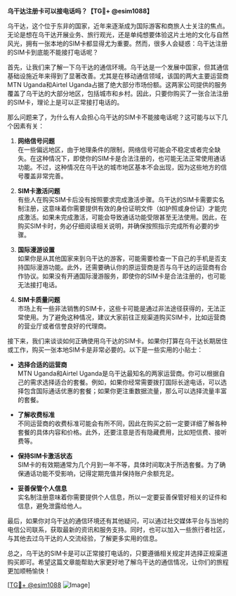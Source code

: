 **乌干达注册卡可以接电话吗？【TG💪+ @esim1088】**

乌干达，这个位于东非的国家，近年来逐渐成为国际游客和商旅人士关注的焦点。无论是想在乌干达开展业务、旅行观光，还是单纯想要体验这片土地的文化与自然风光，拥有一张本地的SIM卡都显得尤为重要。然而，很多人会疑惑：乌干达注册的SIM卡到底能不能接打电话呢？

首先，让我们来了解一下乌干达的通信环境。乌干达是一个发展中国家，但其通信基础设施近年来得到了显著改善。尤其是在移动通信领域，该国的两大主要运营商MTN Uganda和Airtel Uganda占据了绝大部分市场份额。这两家公司提供的服务覆盖了乌干达的大部分地区，包括城市和乡村。因此，只要你购买了一张合法注册的SIM卡，理论上是可以正常接打电话的。

那么问题来了，为什么有人会担心乌干达的SIM卡不能接电话呢？这可能与以下几个因素有关：

1. **网络信号问题**  
   在一些偏远地区，由于地理条件的限制，网络信号可能会不稳定或者完全缺失。在这种情况下，即使你的SIM卡是合法注册的，也可能无法正常使用通话功能。不过，这种情况在乌干达的城市地区基本不会出现，因为这些地方的信号覆盖非常完善。

2. **SIM卡激活问题**  
   有些人在购买SIM卡后没有按照要求完成激活步骤。乌干达的SIM卡需要实名制注册，这意味着你需要提供有效的身份证明文件（如护照或身份证）才能完成激活。如果未完成激活，可能会导致通话功能受限甚至无法使用。因此，在购买SIM卡时，务必仔细阅读相关说明，并确保按照指示完成所有必要的步骤。

3. **国际漫游设置**  
   如果你是从其他国家来到乌干达的游客，可能需要检查一下自己的手机是否支持国际漫游功能。此外，还需要确认你的原运营商是否与乌干达的运营商有合作协议。如果没有开通国际漫游服务，即使你的SIM卡是合法注册的，也可能无法接打电话。

4. **SIM卡质量问题**  
   市场上有一些非法销售的SIM卡，这些卡可能是通过非法途径获得的，无法正常使用。为了避免这种情况，建议大家前往正规渠道购买SIM卡，比如运营商的营业厅或者信誉良好的代理商。

接下来，我们来谈谈如何正确使用乌干达的SIM卡。如果你打算在乌干达长期居住或工作，购买一张本地SIM卡是非常必要的。以下是一些实用的小贴士：

- **选择合适的运营商**  
  MTN Uganda和Airtel Uganda是乌干达最知名的两家运营商。你可以根据自己的需求选择适合的套餐。例如，如果你经常需要拨打国际长途电话，可以选择包含国际通话优惠的套餐；如果你更注重数据流量，那么可以选择流量丰富的套餐。

- **了解收费标准**  
  不同运营商的收费标准可能会有所不同，因此在购买之前一定要详细了解各种套餐的具体内容和价格。此外，还要注意是否有隐藏费用，比如短信费、接听费等。

- **保持SIM卡激活状态**  
  SIM卡的有效期通常为几个月到一年不等，具体时间取决于所选套餐。为了确保通话功能不受影响，记得定期充值并保持账户余额充足。

- **妥善保管个人信息**  
  实名制注册意味着你需要提供个人信息，所以一定要妥善保管好相关的证件和信息，避免泄露给他人。

最后，如果你对乌干达的通信环境还有其他疑问，可以通过社交媒体平台与当地的电信公司联系，获取最新的资讯和服务支持。同时，也可以加入一些旅行者社区，与其他去过乌干达的人交流经验，了解更多实用的信息。

总之，乌干达的SIM卡是可以正常接打电话的，只要遵循相关规定并选择正规渠道购买即可。希望这篇文章能帮助大家更好地了解乌干达的通信情况，让你们的旅程更加顺畅愉快！

[[TG💪+ @esim1088](https://t.me/s/esim1088) ![Image](https://i.postimg.cc/4NQfJmqS/Snipaste-2025-05-13-00-14-12.png)]